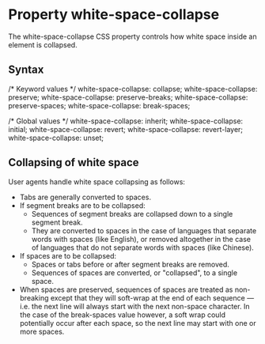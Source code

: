 # Property white-space-collapse

The white-space-collapse CSS property controls how white space inside an element is collapsed.

## Syntax

/* Keyword values */
white-space-collapse: collapse;
white-space-collapse: preserve;
white-space-collapse: preserve-breaks;
white-space-collapse: preserve-spaces;
white-space-collapse: break-spaces;

/* Global values */
white-space-collapse: inherit;
white-space-collapse: initial;
white-space-collapse: revert;
white-space-collapse: revert-layer;
white-space-collapse: unset;

## Collapsing of white space

User agents handle white space collapsing as follows:

- Tabs are generally converted to spaces.
- If segment breaks are to be collapsed:
	- Sequences of segment breaks are collapsed down to a single segment break.
	- They are converted to spaces in the case of languages that separate words with spaces (like English), or removed altogether in the case of languages that do not separate words with spaces (like Chinese).
- If spaces are to be collapsed:
	- Spaces or tabs before or after segment breaks are removed.
	- Sequences of spaces are converted, or "collapsed", to a single space.
- When spaces are preserved, sequences of spaces are treated as non-breaking except that they will soft-wrap at the end of each sequence — i.e. the next line will always start with the next non-space character. In the case of the break-spaces value however, a soft wrap could potentially occur after each space, so the next line may start with one or more spaces.

